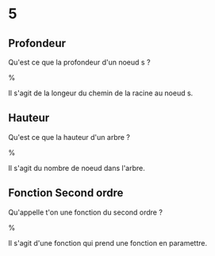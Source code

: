 # 5

## Profondeur

Qu'est ce que la profondeur d'un noeud s ?

%

Il s'agit de la longeur du chemin de la racine au noeud s.

## Hauteur

Qu'est ce que la hauteur d'un arbre ?

%

Il s'agit du nombre de noeud dans l'arbre.

## Fonction Second ordre

Qu'appelle t'on une fonction du second ordre ?

%

Il s'agit d'une fonction qui prend une fonction en paramettre.